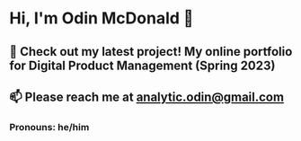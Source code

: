 # Hi, I'm Odin McDonald 👋
## 🔭 Check out my latest project! My online portfolio for Digital Product Management (Spring 2023)
## 📫 Please reach me at analytic.odin@gmail.com
### Pronouns: he/him
<!--
**odin-mcdonald/odin-mcdonald** is a ✨ _special_ ✨ repository because its `README.md` (this file) appears on your GitHub profile.

Here are some ideas to get you started:

- 🔭 I’m currently working on ...
- 🌱 I’m currently learning ...
- 👯 I’m looking to collaborate on ...
- 🤔 I’m looking for help with ...
- 💬 Ask me about ...
- 📫 How to reach me: ...
- 😄 Pronouns: ...
- ⚡ Fun fact: ...
-->
